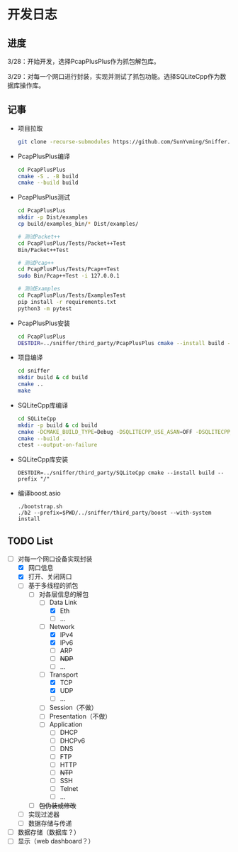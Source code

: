 # 开发日志

## 进度

3/28：开始开发，选择PcapPlusPlus作为抓包解包库。

3/29：对每一个网口进行封装，实现并测试了抓包功能。选择SQLiteCpp作为数据库操作库。

## 记事

- 项目拉取

  ```bash
  git clone -recurse-submodules https://github.com/SunYvming/Sniffer.git
  ```

- PcapPlusPlus编译

  ```bash
  cd PcapPlusPlus
  cmake -S . -B build
  cmake --build build
  ```

- PcapPlusPlus测试

  ```bash
  cd PcapPlusPlus
  mkdir -p Dist/examples
  cp build/examples_bin/* Dist/examples/
  
  # 测试Packet++
  cd PcapPlusPlus/Tests/Packet++Test
  Bin/Packet++Test
  
  # 测试Pcap++
  cd PcapPlusPlus/Tests/Pcap++Test
  sudo Bin/Pcap++Test -i 127.0.0.1
  
  # 测试Examples
  cd PcapPlusPlus/Tests/ExamplesTest
  pip install -r requirements.txt
  python3 -m pytest
  ```

- PcapPlusPlus安装

  ```bash
  cd PcapPlusPlus
  DESTDIR=../sniffer/third_party/PcapPlusPlus cmake --install build --prefix "/"
  ```

- 项目编译

  ```bash
  cd sniffer
  mkdir build & cd build
  cmake ..
  make
  ```

- SQLiteCpp库编译

  ```bash
  cd SQLiteCpp
  mkdir -p build & cd build
  cmake -DCMAKE_BUILD_TYPE=Debug -DSQLITECPP_USE_ASAN=OFF -DSQLITECPP_USE_GCOV=OFF -DSQLITECPP_BUILD_EXAMPLES=ON -DSQLITECPP_BUILD_TESTS=ON ..
  cmake --build .
  ctest --output-on-failure
  ```

- SQLiteCpp库安装

  ```
  DESTDIR=../sniffer/third_party/SQLiteCpp cmake --install build --prefix "/"
  ```

- 编译boost.asio

  ```
  ./bootstrap.sh
  ./b2 --prefix=$PWD/../sniffer/third_party/boost --with-system install
  ```

  

## TODO List

- [ ] 对每一个网口设备实现封装
  - [x] 网口信息
  - [x] 打开、关闭网口
  - [ ] 基于多线程的抓包
    - [ ] 对各层信息的解包
      - [ ] Data Link
        - [x] Eth
        - [ ] ...
      - [ ] Network
        - [x] IPv4
        - [x] IPv6
        - [ ] ARP
        - [ ] ~~NDP~~
        - [ ] ...
      - [ ] Transport
        - [x] TCP
        - [x] UDP
        - [ ] ...
      - [ ] Session（不做）
      - [ ] Presentation（不做）
      - [ ] Application
        - [ ] DHCP
        - [ ] DHCPv6
        - [ ] DNS
        - [ ] FTP
        - [ ] HTTP
        - [ ] ~~NTP~~
        - [ ] SSH
        - [ ] Telnet
        - [ ] ...
    - [ ] ~~包伪装或修改~~
  - [ ] 实现过滤器
  - [ ] 数据存储与传递
- [ ] 数据存储（数据库？）
- [ ] 显示（web dashboard？）